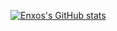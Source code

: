 [![Enxos's GitHub stats](https://github-readme-stats.vercel.app/api?username=Enxo99999)](https://github.com/Enxo9999/github-readme-stats)
